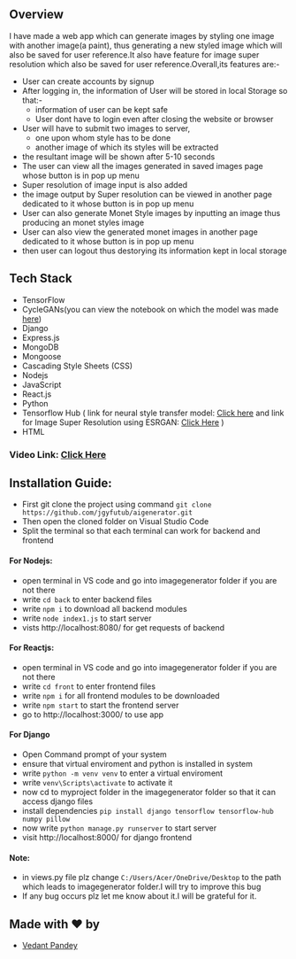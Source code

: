 ## Overview

I have made a web app which can generate images by styling one image with another image(a paint), thus generating a new styled image which will also be saved for user reference.It also have feature for image super resolution which also be saved for user reference.Overall,its features are:-

- User can create accounts by signup
- After logging in, the information of User will be stored in local Storage so that:-
  - information of user can be kept safe
  - User dont have to login even after closing the website or browser
- User will have to submit two images to server,
  - one upon whom style has to be done
  - another image of which its styles will be extracted
- the resultant image will be shown after 5-10 seconds
- The user can view all the images generated in saved images page whose button is in pop up menu
- Super resolution of image input is also added
- the image output by Super resolution can be viewed in another page dedicated to it whose button is in pop up menu
- User can also generate Monet Style images by inputting an image thus producing an monet styles image
- User can also view the generated monet images in another page dedicated to it whose button is in pop up menu
- then user can logout thus destorying its information kept in local storage

## Tech Stack

- TensorFlow
- CycleGANs(you can view the notebook on which the model was made [here](https://github.com/jgyfutub/Kaggle-competitons-notebooks/blob/main/aipainter.ipynb))
- Django 
- Express.js
- MongoDB
- Mongoose
- Cascading Style Sheets (CSS) 
- Nodejs 
- JavaScript
- React.js
- Python
- Tensorflow Hub ( link for neural style transfer model: [Click here](https://tfhub.dev/google/magenta/arbitrary-image-stylization-v1-256/2) and link for Image Super Resolution using ESRGAN: [Click Here](https://tfhub.dev/captain-pool/esrgan-tf2/1) )
- HTML

### Video Link: [Click Here](https://youtu.be/rEmhwUOeez4)

## Installation Guide:

- First git clone the project using command ` git clone https://github.com/jgyfutub/aigenerator.git `
- Then open the cloned folder on Visual Studio Code
- Split the terminal so that each terminal can work for backend and frontend
  
#### For Nodejs:

- open terminal in VS code and go into imagegenerator folder if you are not there
- write ` cd back ` to enter backend files
- write ` npm i ` to download all backend modules
- write ` node index1.js ` to start server
- vists http://localhost:8080/ for get requests of backend
  
#### For Reactjs:

- open terminal in VS code and go into imagegenerator folder if you are not there
- write ` cd front ` to enter frontend files
- write ` npm i ` for all frontend modules to be downloaded
- write ` npm start ` to start the frontend server
- go to http://localhost:3000/ to use app

#### For Django

- Open Command prompt of your system
- ensure that virtual enviroment and python is installed in system
- write ` python -m venv venv ` to enter a virtual enviroment
- write ` venv\Scripts\activate ` to activate it
- now cd to myproject folder in the imagegenerator folder so that it can access django files
- install dependencies ` pip install django tensorflow tensorflow-hub numpy pillow `
- now write ` python manage.py runserver ` to start server
- visit http://localhost:8000/ for django frontend

#### Note:
- in views.py file plz change ` C:/Users/Acer/OneDrive/Desktop ` to the path which leads to imagegenerator folder.I will try to improve this bug
- If any bug occurs plz let me know about it.I will be grateful for it.

## Made with ❤️ by
- [Vedant Pandey](https://github.com/jgyfutub)
